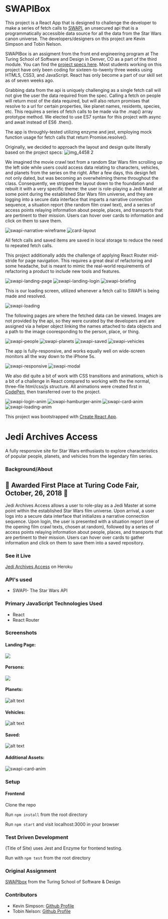 # SWAPIBox

This project is a React App that is designed to challenge the developer to make a series of fetch calls to [SWAPI](https://swapi.co/), an unsecured api that is a programmatically accessible data source for all the data from the Star Wars canon universe. The developers/designers on this project are Kevin Simpson and Tobin Nelson.

SWAPIBox is an assigment from the front end engineering program at The Turing School of Software and Design in Denver, CO as a part of the third module. You can find the [project specs here](http://frontend.turing.io/projects/swapi-box.html). Most students working on this project have only been coding for sixteen-to-twenty three weeks using HTML5, CSS3, and JavaScript. React has only become a part of our skill set as of seven weeks ago.

Grabbing data from the api is uniquely challenging as a single fetch call will not give the user the data required from the spec. Calling a fetch on people will return most of the data required, but will also return promises that resolve to a url for certain properties, like planet names, residents, species, etc. This requires a series of fetch calls to be made via the .map() array prototype method. We elected to use ES7 syntax for this project with async and await instead of ES6 .then().

The app is throughly-tested utilizing enzyme and jest, employing mock function usage for fetch calls that return Promise.resolve(). 

Originally, we decided to approach the layout and design quite literally based on the project specs:
![img_4458 2](https://user-images.githubusercontent.com/29719272/46633198-3723ba80-cb0a-11e8-81b4-fd97f8abd265.jpg)

We imagined the movie crawl text from a random Star Wars film scrolling up the left side while users could access data relating to characters, vehicles, and planets from the series on the right. After a few days, this design felt not only dated, but was becoming an overwhelming theme throughout the class. Consequently, we stripped the layout down to the foundation and rebuilt it with a very specific theme: the user is role-playing a Jedi Master at some point during the established Star Wars film universe, and they are logging into a secure data interface that imparts a narrative connection sequence, a situation report (the random film crawl text), and a series of access points relaying information about people, places, and transports that are pertinent to their mission. Users can hover over cards to information and click on them to save them.

![swapi-narrative-wireframe](https://user-images.githubusercontent.com/29719272/47261186-1ef75800-d487-11e8-99f9-2d67bcb727c4.jpg)
![card-layout](https://user-images.githubusercontent.com/29719272/47261200-52d27d80-d487-11e8-9955-467a30e501ff.jpg)

All fetch calls and saved items are saved in local storage to reduce the need to repeated fetch calls.

This project additionally adds the challenge of applying React Router mid-stride for page navigation. This requires a great deal of refactoring and some headache, but is meant to mimic the real-world requirements of refactoring a product to include new tools and features.

![swapi-landing-page](https://user-images.githubusercontent.com/29719272/47258697-1b9aa700-d45c-11e8-9fbd-86580efa70e0.png)
![swapi-landing-login](https://user-images.githubusercontent.com/29719272/47258696-1b9aa700-d45c-11e8-8292-92c01e16f88d.png)
![swapi-briefing](https://user-images.githubusercontent.com/29719272/47258695-1b021080-d45c-11e8-8959-4a85bafdecda.png)

This is our loading screen, utilized whenever a fetch call to SWAPI is being made and resolved.

![swapi-loading](https://user-images.githubusercontent.com/29719272/47258698-1b9aa700-d45c-11e8-962d-ea500ab49cf1.png)

The following pages are where the fetched data can be viewed. Images are not provided by the api, so they were curated by the developers and are assigned via a helper object linking the names attached to data objects and a path to the image cooresponding to the person, place, or thing.

![swapi-people](https://user-images.githubusercontent.com/29719272/47258700-1b9aa700-d45c-11e8-8a92-44fbdfdc6c33.png)
![swapi-planets](https://user-images.githubusercontent.com/29719272/47258701-1b9aa700-d45c-11e8-8162-ba15fefe5cf4.png)
![swapi-saved](https://user-images.githubusercontent.com/29719272/47258703-1b9aa700-d45c-11e8-9661-2fa6f0565a84.png)
![swapi-vehicles](https://user-images.githubusercontent.com/29719272/47258704-1c333d80-d45c-11e8-85df-c34f5fa9e049.png)

The app is fully-responsive, and works equally well on wide-screen monitors all the way down to the iPhone 5s.

![swapi-responsive](https://user-images.githubusercontent.com/29719272/47258702-1b9aa700-d45c-11e8-8f29-40a8ead09ed7.png)
![swapi-modal](https://user-images.githubusercontent.com/29719272/47258699-1b9aa700-d45c-11e8-9dc8-39fb5f755f91.png)

We also did quite a bit of work with CSS transitions and animations, which is a bit of a challenge in React compared to working with the the normal, three-file html/css/js structure. All animations were created first in [CodePen](https://codepen.io/relasine/), then transferred over to the project.

![swapi-login-anim](https://media.giphy.com/media/5aY9I09OezXJ3Zr3Mi/giphy.gif)
![swapi-hamburger-anim](https://media.giphy.com/media/69lXqzxorVjBgWRixa/giphy.gif)
![swapi-card-anim](https://media.giphy.com/media/2wTcmj7e7flvdbOqct/giphy.gif)
![swapi-loading-anim](https://media.giphy.com/media/WvircmmZwI7zpzULEg/giphy.gif)

This project was bootstrapped with [Create React App](https://github.com/facebook/create-react-app).



# Jedi Archives Access

A fully responsive site for Star Wars enthusiasts to explore characteristics of popular people, planets, and vehicles from the legendary film series.

### Background/About 
## 🎉 Awarded First Place at Turing Code Fair, October, 26, 2018 🎉

Jedi Archives Access allows a user to role-play as a Jedi Master at some point within the established Star Wars film universe. Upon arrival, a user logs into a secure data interface that initializes a narrative connection sequence. Upon login, the user is presented with a situation report (one of the opening film crawl texts, chosen at random), followed by a series of access points relaying information about people, places, and transports that are pertinent to their mission. Users can hover over cards to gather information and click on them to save them into a saved repository.

### See it Live

[Jedi Archives Access](https://www.example.com) on Heroku

### API's used

* SWAPI- The Star Wars API

### Primary JavaScript Technologies Used

* React
* React Router

### Screenshots

#### Landing Page:

![](image.jpg)

#### Persons:

<img src='Readme/People.png' >

#### Planets:

![alt text](image.jpg)

#### Vehicles:

![alt text](image.jpg)

#### Saved:

![alt text](image.jpg)

#### Additional Assets:

![swapi-card-anim](https://media.giphy.com/media/2wTcmj7e7flvdbOqct/giphy.gif)

### Setup
#### Frontend

Clone the repo

Run ```npm install``` from the root directory

Run ```npm start``` and visit localhost:3000 in your browser


### Test Driven Development

(Title of Site) uses Jest and Enzyme for frontend testing.

Run with ```npm test``` from the root directory

### Original Assignment

[SWAPIbox](http://frontend.turing.io/projects/swapi-box.html) from the Turing School of Software & Design

### Contributors

* Kevin Simpson: [Github Profile](https://github.com/relasine)
* Tobin Nelson: [Github Profile](https://github.com/Tobin-jn)


